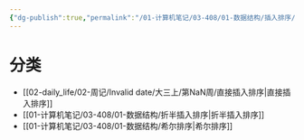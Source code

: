 ```yaml
---
{"dg-publish":true,"permalink":"/01-计算机笔记/03-408/01-数据结构/插入排序/","tags":["personal/blog","algorithm/sorting"]}
---
```


# 分类
- [[02-daily_life/02-周记/Invalid date/大三上/第NaN周/直接插入排序\|直接插入排序]]
- [[01-计算机笔记/03-408/01-数据结构/折半插入排序\|折半插入排序]]
- [[01-计算机笔记/03-408/01-数据结构/希尔排序\|希尔排序]]
